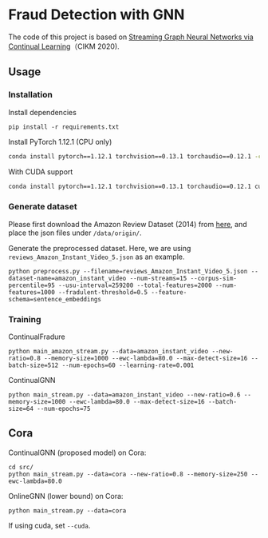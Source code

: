 # Fraud Detection with GNN

The code of this project is based on [Streaming Graph Neural Networks via Continual Learning](https://dl.acm.org/doi/abs/10.1145/3340531.3411963)（CIKM 2020).

## Usage 

### Installation
Install dependencies
```
pip install -r requirements.txt
```

Install PyTorch 1.12.1 (CPU only)
```bash
conda install pytorch==1.12.1 torchvision==0.13.1 torchaudio==0.12.1 -c pytorch
```

With CUDA support
```bash
conda install pytorch==1.12.1 torchvision==0.13.1 torchaudio==0.12.1 cudatoolkit=11.6 -c pytorch -c conda-forge
```

### Generate dataset
Please first download the Amazon Review Dataset (2014) from [here](http://jmcauley.ucsd.edu/data/amazon/index_2014.html), and place the json files under `/data/origin/`.

Generate the preprocessed dataset. Here, we are using `reviews_Amazon_Instant_Video_5.json` as an example.
```
python preprocess.py --filename=reviews_Amazon_Instant_Video_5.json --dataset-name=amazon_instant_video --num-streams=15 --corpus-sim-percentile=95 --usu-interval=259200 --total-features=2000 --num-features=1000 --fradulent-threshold=0.5 --feature-schema=sentence_embeddings
```

### Training

ContinualFradure
```
python main_amazon_stream.py --data=amazon_instant_video --new-ratio=0.8 --memory-size=1000 --ewc-lambda=80.0 --max-detect-size=16 --batch-size=512 --num-epochs=60 --learning-rate=0.001
```

ContinualGNN
```
python main_stream.py --data=amazon_instant_video --new-ratio=0.6 --memory-size=1000 --ewc-lambda=80.0 --max-detect-size=16 --batch-size=64 --num-epochs=75
```

## Cora

ContinualGNN (proposed model) on Cora:
```
cd src/
python main_stream.py --data=cora --new-ratio=0.8 --memory-size=250 --ewc-lambda=80.0 
```
OnlineGNN (lower bound) on Cora:
```
python main_stream.py --data=cora
```

If using cuda, set `--cuda`.